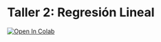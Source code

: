 # Taller 2: Regresión Lineal

[![Open In Colab](https://colab.research.google.com/assets/colab-badge.svg)](https://github.com/d-chacon/Taller_2/blob/main/Taller_2_Regresi%C3%B3n_Lineal.ipynb)
